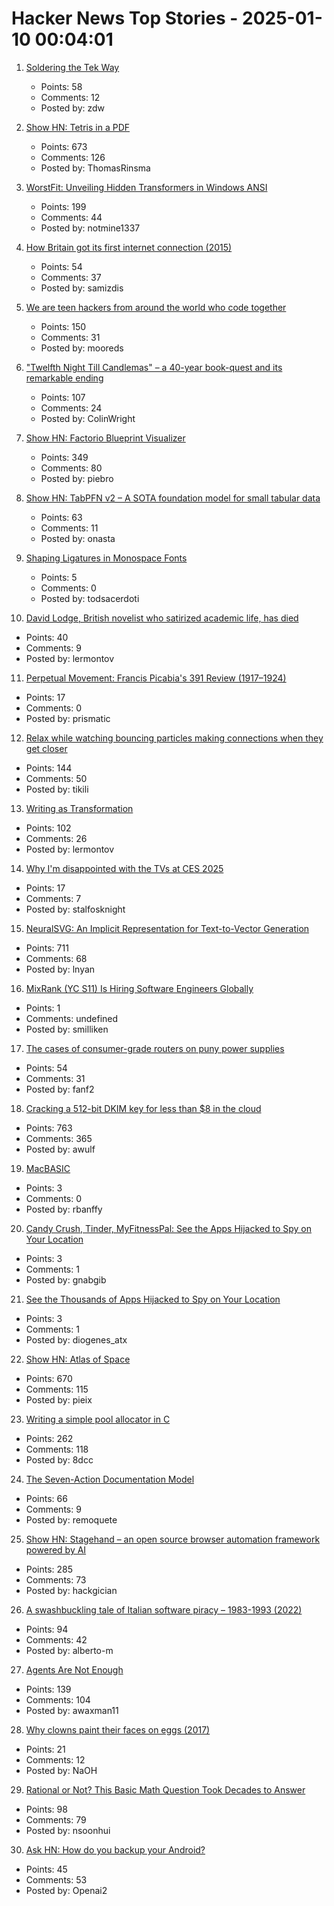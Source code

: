 # Hacker News Top Stories - 2025-01-10 00:04:01

1. [Soldering the Tek Way](https://hackaday.com/2025/01/09/retrotechtacular-soldering-the-tek-way/)
   - Points: 58
   - Comments: 12
   - Posted by: zdw

2. [Show HN: Tetris in a PDF](https://th0mas.nl/downloads/pdftris.pdf)
   - Points: 673
   - Comments: 126
   - Posted by: ThomasRinsma

3. [WorstFit: Unveiling Hidden Transformers in Windows ANSI](https://blog.orange.tw/posts/2025-01-worstfit-unveiling-hidden-transformers-in-windows-ansi/)
   - Points: 199
   - Comments: 44
   - Posted by: notmine1337

4. [How Britain got its first internet connection (2015)](https://theconversation.com/how-britain-got-its-first-internet-connection-by-the-late-pioneer-who-created-the-first-password-on-the-internet-45404)
   - Points: 54
   - Comments: 37
   - Posted by: samizdis

5. [We are teen hackers from around the world who code together](https://hackclub.com/)
   - Points: 150
   - Comments: 31
   - Posted by: mooreds

6. ["Twelfth Night Till Candlemas" – a 40-year book-quest and its remarkable ending](https://davidallengreen.com/2024/12/twelfth-night-till-candlemas-the-story-of-a-forty-year-book-quest-and-of-its-remarkable-ending/)
   - Points: 107
   - Comments: 24
   - Posted by: ColinWright

7. [Show HN: Factorio Blueprint Visualizer](https://github.com/piebro/factorio-blueprint-visualizer)
   - Points: 349
   - Comments: 80
   - Posted by: piebro

8. [Show HN: TabPFN v2 – A SOTA foundation model for small tabular data](https://www.nature.com/articles/s41586-024-08328-6/link)
   - Points: 63
   - Comments: 11
   - Posted by: onasta

9. [Shaping Ligatures in Monospace Fonts](https://joshleeb.com/posts/monospace-ligatures.html)
   - Points: 5
   - Comments: 0
   - Posted by: todsacerdoti

10. [David Lodge, British novelist who satirized academic life, has died](https://www.nytimes.com/2025/01/03/books/david-lodge-dead.html)
   - Points: 40
   - Comments: 9
   - Posted by: lermontov

11. [Perpetual Movement: Francis Picabia's 391 Review (1917–1924)](https://publicdomainreview.org/collection/francis-picabia-391-review/)
   - Points: 17
   - Comments: 0
   - Posted by: prismatic

12. [Relax while watching bouncing particles making connections when they get closer](https://tiki.li/apps/particles.html?v=2501a)
   - Points: 144
   - Comments: 50
   - Posted by: tikili

13. [Writing as Transformation](https://www.newyorker.com/culture/the-weekend-essay/writing-as-transformation-louise-gluck)
   - Points: 102
   - Comments: 26
   - Posted by: lermontov

14. [Why I'm disappointed with the TVs at CES 2025](https://arstechnica.com/gadgets/2025/01/ces-2025-teases-alarming-smart-tv-future-loaded-with-unwanted-software-gimmicks/)
   - Points: 17
   - Comments: 7
   - Posted by: stalfosknight

15. [NeuralSVG: An Implicit Representation for Text-to-Vector Generation](https://sagipolaczek.github.io/NeuralSVG/)
   - Points: 711
   - Comments: 68
   - Posted by: lnyan

16. [MixRank (YC S11) Is Hiring Software Engineers Globally](undefined)
   - Points: 1
   - Comments: undefined
   - Posted by: smilliken

17. [The cases of consumer-grade routers on puny power supplies](https://blog.apnic.net/2024/10/18/the-strange-cases-of-consumer-grade-routers-on-puny-power-supplies/)
   - Points: 54
   - Comments: 31
   - Posted by: fanf2

18. [Cracking a 512-bit DKIM key for less than $8 in the cloud](https://dmarcchecker.app/articles/crack-512-bit-dkim-rsa-key)
   - Points: 763
   - Comments: 365
   - Posted by: awulf

19. [MacBASIC](https://apple.fandom.com/wiki/MacBASIC)
   - Points: 3
   - Comments: 0
   - Posted by: rbanffy

20. [Candy Crush, Tinder, MyFitnessPal: See the Apps Hijacked to Spy on Your Location](https://www.wired.com/story/gravy-location-data-app-leak-rtb/)
   - Points: 3
   - Comments: 1
   - Posted by: gnabgib

21. [See the Thousands of Apps Hijacked to Spy on Your Location](https://www.404media.co/candy-crush-tinder-myfitnesspal-see-the-thousands-of-apps-hijacked-to-spy-on-your-location/)
   - Points: 3
   - Comments: 1
   - Posted by: diogenes_atx

22. [Show HN: Atlas of Space](https://atlasof.space/)
   - Points: 670
   - Comments: 115
   - Posted by: pieix

23. [Writing a simple pool allocator in C](https://8dcc.github.io/programming/pool-allocator.html)
   - Points: 262
   - Comments: 118
   - Posted by: 8dcc

24. [The Seven-Action Documentation Model](https://passo.uno/seven-action-model/)
   - Points: 66
   - Comments: 9
   - Posted by: remoquete

25. [Show HN: Stagehand – an open source browser automation framework powered by AI](https://github.com/browserbase/stagehand)
   - Points: 285
   - Comments: 73
   - Posted by: hackgician

26. [A swashbuckling tale of Italian software piracy – 1983-1993 (2022)](https://genesistemple.com/a-swashbuckling-tale-of-italian-software-piracy-1983-1993)
   - Points: 94
   - Comments: 42
   - Posted by: alberto-m

27. [Agents Are Not Enough](https://www.arxiv.org/pdf/2412.16241)
   - Points: 139
   - Comments: 104
   - Posted by: awaxman11

28. [Why clowns paint their faces on eggs (2017)](https://www.bbc.com/future/article/20171206-the-fascinating-reason-why-clowns-paint-their-faces-on-eggs)
   - Points: 21
   - Comments: 12
   - Posted by: NaOH

29. [Rational or Not? This Basic Math Question Took Decades to Answer](https://www.quantamagazine.org/rational-or-not-this-basic-math-question-took-decades-to-answer-20250108/)
   - Points: 98
   - Comments: 79
   - Posted by: nsoonhui

30. [Ask HN: How do you backup your Android?](undefined)
   - Points: 45
   - Comments: 53
   - Posted by: Openai2

